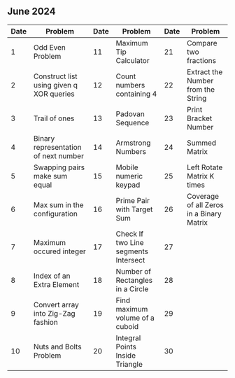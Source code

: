 ## June 2024

| Date | Problem                                  | Date | Problem                              | Date | Problem                                  |
| ---- | ---------------------------------------- | ---- | ------------------------------------ | ---- | ---------------------------------------- |
| 1    | Odd Even Problem                         | 11   | Maximum Tip Calculator               | 21   | Compare two fractions                    |
| 2    | Construct list using given q XOR queries | 12   | Count numbers containing 4           | 22   | Extract the Number from the String       |
| 3    | Trail of ones                            | 13   | Padovan Sequence                     | 23   | Print Bracket Number                     |
| 4    | Binary representation of next number     | 14   | Armstrong Numbers                    | 24   | Summed Matrix                            |
| 5    | Swapping pairs make sum equal            | 15   | Mobile numeric keypad                | 25   | Left Rotate Matrix K times               |
| 6    | Max sum in the configuration             | 16   | Prime Pair with Target Sum           | 26   | Coverage of all Zeros in a Binary Matrix |
| 7    | Maximum occured integer                  | 17   | Check If two Line segments Intersect | 27   |                                          |
| 8    | Index of an Extra Element                | 18   | Number of Rectangles in a Circle     | 28   |                                          |
| 9    | Convert array into Zig-Zag fashion       | 19   | Find maximum volume of a cuboid      | 29   |                                          |
| 10   | Nuts and Bolts Problem                   | 20   | Integral Points Inside Triangle      | 30   |                                          |
